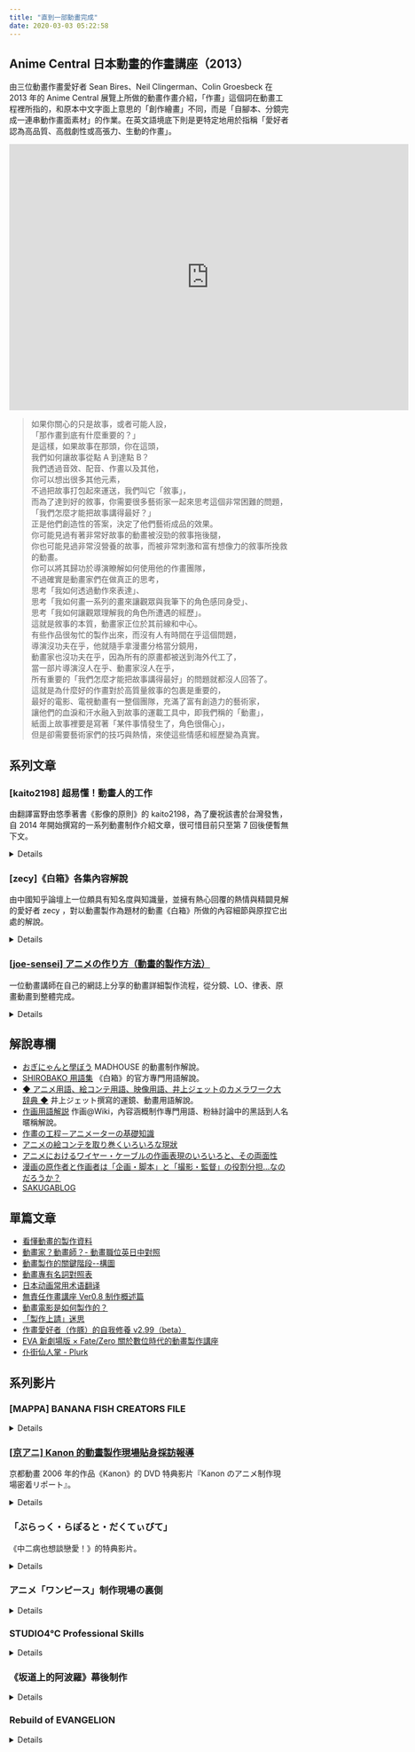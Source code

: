 ```yaml
---
title: "直到一部動畫完成"
date: 2020-03-03 05:22:58
---
```


## Anime Central 日本動畫的作畫講座（2013）

由三位動畫作畫愛好者 Sean Bires、Neil Clingerman、Colin Groesbeck 在 2013 年的 Anime Central 展覽上所做的動畫作畫介紹，「作畫」這個詞在動畫工程裡所指的，和原本中文字面上意思的「創作繪畫」不同，而是「自腳本、分鏡完成一連串動作畫面素材」的作業。在英文語境底下則是更特定地用於指稱「愛好者認為高品質、高戲劇性或高張力、生動的作畫」。

<iframe width="720" height="480" title="Anime Central 日本動畫的作畫講座（2013）繁中字幕" src="https://www.youtube.com/embed/xnTBQPoB6yQ" frameborder="0" allow="accelerometer; autoplay; clipboard-write; encrypted-media; gyroscope; picture-in-picture" allowfullscreen></iframe>

> 如果你關心的只是故事，或者可能人設，
> <br>「那作畫到底有什麼重要的？」
> <br>是這樣，如果故事在那頭，你在這頭，
> <br>我們如何讓故事從點 A 到達點 B？
> <br>我們透過音效、配音、作畫以及其他，
> <br>你可以想出很多其他元素，
> <br>不過把故事打包起來運送，我們叫它「敘事」，
> <br>而為了達到好的敘事，你需要很多藝術家一起來思考這個非常困難的問題，
> <br>「我們怎麼才能把故事講得最好？」
> <br>正是他們創造性的答案，決定了他們藝術成品的效果。
> <br>你可能見過有著非常好故事的動畫被沒勁的敘事拖後腿，
> <br>你也可能見過非常沒營養的故事，而被非常刺激和富有想像力的敘事所挽救的動畫。
> <br>你可以將其歸功於導演瞭解如何使用他的作畫團隊，
> <br>不過確實是動畫家們在做真正的思考，
> <br>思考「我如何透過動作來表達」、
> <br>思考「我如何畫一系列的畫來讓觀眾與我筆下的角色感同身受」、
> <br>思考「我如何讓觀眾理解我的角色所遭遇的經歷」。
> <br>這就是敘事的本質，動畫家正位於其前線和中心。
> <br>有些作品很匆忙的製作出來，而沒有人有時間在乎這個問題，
> <br>導演沒功夫在乎，他就隨手拿漫畫分格當分鏡用，
> <br>動畫家也沒功夫在乎，因為所有的原畫都被送到海外代工了，
> <br>當一部片導演沒人在乎、動畫家沒人在乎，
> <br>所有重要的「我們怎麼才能把故事講得最好」的問題就都沒人回答了。
> <br>這就是為什麼好的作畫對於高質量敘事的包裹是重要的，
> <br>最好的電影、電視動畫有一整個團隊，充滿了富有創造力的藝術家，
> <br>讓他們的血淚和汗水融入到故事的運載工具中，即我們稱的「動畫」，
> <br>紙面上故事裡要是寫著「某件事情發生了，角色很傷心」，
> <br>但是卻需要藝術家們的技巧與熱情，來使這些情感和經歷變為真實。

## 系列文章

<summary>

### [kaito2198] 超易懂！動畫人的工作

由翻譯富野由悠季著書《影像的原則》的 kaito2198，為了慶祝該書於台灣發售，自 2014 年開始撰寫的一系列動畫制作介紹文章，很可惜目前只至第 7 回後便暫無下文。

</summary>
<details>

- [第 0 回 日本動畫的製作程序](https://tomino-eizo.blogspot.com/2014/11/0.html)
- [第 1 回 監督（導演）](http://tomino-eizo.blogspot.tw/2014/10/1.html)
- [第 2 回 腳本家（編劇）](http://tomino-eizo.blogspot.tw/2014/11/2.html)
- [第 3 回 分鏡師](http://tomino-eizo.blogspot.tw/2014/11/3.html)
- [第 4 回 演出](http://tomino-eizo.blogspot.tw/2014/11/blog-post_11.html)
- [第 5 回 動畫師](http://tomino-eizo.blogspot.tw/2014/12/5.html)
- [第 6 回 背景](http://tomino-eizo.blogspot.tw/2016/03/blog-post.html)
- [第 7 回 攝影](http://tomino-eizo.blogspot.tw/2016/04/blog-post.html)

</details>

<summary>

### [zecy]《白箱》各集內容解說

由中國知乎論壇上一位頗具有知名度與知識量，並擁有熱心回覆的熱情與精闢見解的愛好者 zecy ，對以動畫製作為題材的動畫《白箱》所做的內容細節與原捏它出處的解說。

</summary>
<details>

#### 第一季

- [《白箱》制作流程图及进度表解说](https://zhuanlan.zhihu.com/p/19867373)
- [《白箱》第 1 集解說](https://zhuanlan.zhihu.com/p/19867387)
- [《白箱》第 2 集解說](https://zhuanlan.zhihu.com/p/19872691)
- [《白箱》第 3 集解說](https://zhuanlan.zhihu.com/p/19877513)
- [《白箱》第 4 集解說](https://zhuanlan.zhihu.com/p/19883352)
- [《白箱》第 5 集解說](https://zhuanlan.zhihu.com/p/19889158)
- [《白箱》第 6 集解說](https://zhuanlan.zhihu.com/p/19894634)
- [《白箱》第 9 集解說](https://zhuanlan.zhihu.com/p/19909601)
- [《白箱》第 10 集解說](https://zhuanlan.zhihu.com/p/19914313)
- [《白箱》第 11 集解說](https://zhuanlan.zhihu.com/p/19919211)
- [《白箱》第 12 集解說 (第一季完)](https://zhuanlan.zhihu.com/p/19926545)

#### 第二季

- [《白箱》第 13 集解說](https://zhuanlan.zhihu.com/p/19934655)
- [《白箱》第 14 集解說](https://zhuanlan.zhihu.com/p/19939207)
- [《白箱》第 15 集解說](https://zhuanlan.zhihu.com/p/19941945)
- [《白箱》第 16 集解說](https://zhuanlan.zhihu.com/p/19949337)
- [《白箱》第 20 集解說](https://zhuanlan.zhihu.com/p/19965236)
- [《白箱》第 21 集解說](https://zhuanlan.zhihu.com/p/19974264)
- [《白箱》第 22 集解說](https://zhuanlan.zhihu.com/p/19976962)
- [《白箱》第 23 集解說](https://zhuanlan.zhihu.com/p/19982613)

</details>

<summary>

### [[joe-sensei] アニメの作り方（動畫的製作方法）](https://home.gamer.com.tw/creationDetail.php?sn=1713276)

一位動畫講師在自己的網誌上分享的動畫詳細製作流程，從分鏡、LO、律表、原畫動畫到整體完成。

</summary>
<details>

- [アニメの作り方](https://ameblo.jp/joe-sensei/entry-12500264899.html)
- [アニメの作り方その２「絵コンテからレイアウト」](https://ameblo.jp/joe-sensei/entry-12500264903.html)
- [アニメの作り方その３](https://ameblo.jp/joe-sensei/entry-12500264919.html)
- [アニメの作り方その４「背景（ＢＧ）」](https://ameblo.jp/joe-sensei/entry-12500264927.html)
- [アニメの作り方その 5「タイムシート」](https://ameblo.jp/joe-sensei/entry-12500264929.html)
- [アニメの作り方その６「原畫・動畫」の１](https://ameblo.jp/joe-sensei/entry-12500264930.html)
- [アニメの作り方その７「原畫・動畫」の２](https://ameblo.jp/joe-sensei/entry-12500264940.html)
- [アニメの作り方その８「原畫・動畫」の３](https://ameblo.jp/joe-sensei/entry-12500264950.html)
- [アニメの作り方その９「最終回」](https://ameblo.jp/joe-sensei/entry-12500264952.html)

</details>

## 解說專欄

- [おぎにゃんと學ぼう](http://www.madhouse.co.jp/special/oginyan/index.html)
  MADHOUSE 的動畫制作解說。
- [SHIROBAKO 用語集](http://shirobako-anime.com/words.html)
  《白箱》的官方專門用語解說。
- [◆ アニメ用語、絵コンテ用語、映像用語、井上ジェットのカメラワーク大辞典 ◆](http://www.inouejet.com/camera/)
  井上ジェット撰寫的運鏡、動畫用語解說。
- [作画用語解説](https://www18.atwiki.jp/sakuga/pages/28.html)
  作画@Wiki，內容涵概制作專門用語、粉絲討論中的黑話到人名暱稱解說。
- [作畫の工程－アニメーターの基礎知識](http://animator276.com/%E3%82%A2%E3%83%8B%E3%83%A1%E5%88%B6%E4%BD%9C/%E4%BD%9C%E7%94%BB%E5%B7%A5%E7%A8%8B)
- [アニメの絵コンテを取り巻くいろいろな現狀](http://d.hatena.ne.jp/keroxp/20110201/1296557637)
- [アニメにおけるワイヤー・ケーブルの作画表現のいろいろと、その両面性](http://royal2627.ldblog.jp/archives/48152829.html)
- [漫画の原作者と作画者は「企画・脚本」と「撮影・監督」の役割分担…なのだろうか？](https://togetter.com/li/1081987)
- [SAKUGABLOG](https://blog.sakugabooru.com)

## 單篇文章

- [看懂動畫的製作資料](http://blog.roodo.com/just_like/archives/17464035.html)
- [動畫家？動畫師？- 動畫職位英日中對照](http://blog.roodo.com/just_like/archives/14901455.html)
- [動畫製作的關鍵階段--構圖](https://anibox-toon.blogspot.com/2018/11/blog-post.html)
- [動畫專有名詞對照表](http://iamqqq2002.pixnet.net/blog/post173949732-%E5%8B%95%E7%95%AB%E5%B0%88%E6%9C%89%E5%90%8D%E8%A9%9E%E5%B0%8D%E7%85%A7%E8%A1%A8)
- [日本动画常用术语翻译](http://www.anitama.cn/series/27)
- [無責任作畫講座 Ver0.8 制作概述篇](http://safehouset.pixnet.net/blog/post/84882917-%E3%80%90%E5%8B%95%E7%95%AB%E3%80%91%E7%84%A1%E8%B2%AC%E4%BB%BB%E4%BD%9C%E7%95%AB%E8%AC%9B%E5%BA%A7ver0.8-%E5%88%B6%E4%BD%9C%E6%A6%82%E8%BF%B0%E7%AF%87-)
- [動畫電影是如何製作的？](https://www.zhihu.com/question/21446684/answer/18250837)
- [「製作上請」迷思](https://zhuanlan.zhihu.com/p/29986877)
- [作畫愛好者（作豚）的自我修養 v2.99（beta）](https://zhuanlan.zhihu.com/p/20584724)
- [EVA 新劇場版 × Fate/Zero 關於數位時代的動畫製作講座](https://home.gamer.com.tw/creationDetail.php?sn=1782058)
- [仆街仙人掌 - Plurk](https://www.plurk.com/p/kkwgem)

## 系列影片

<summray>

### [MAPPA] BANANA FISH CREATORS FILE

</summray>
<details>

- [第一回「總作畫監督」林明美親手修正亞修全程](https://twitter.com/MAPPA_Info/status/1065639833534631941)
- [第二回「動畫（中割）」英二中割全程（軟體為 RETAS STUDIO 的 Stylos）](https://twitter.com/MAPPA_Info/status/1068180296506503168)
- [第三回「上色」亞修上色全程（軟體為 RETAS STUDIO 的 PaintMan）](https://twitter.com/MAPPA_Info/status/1070713280799358978)
- [第四回「美術」美術背景繪製全程](https://twitter.com/MAPPA_Info/status/1073253744769417216)
- [第五回「3DCG」3DCG 製作全程](https://twitter.com/MAPPA_Info/status/1075790446666936321)
- [最終回「攝影」攝影製作全程](https://twitter.com/MAPPA_Info/status/1075794309755101184)

</details>

<summary>

### [[京アニ] Kanon 的動畫製作現場貼身採訪報導](https://home.gamer.com.tw/creationDetail.php?sn=1818895)

京都動畫 2006 年的作品《Kanon》的 DVD 特典影片『Kanon のアニメ制作現場密着リポート』。

</summary>
<details>

![](https://images.plurk.com/426eafdd7dd28ee122c00813fdc3a4a7.jpg)

- [第 1 回 「角色設計 ╱ 設定」](http://youtu.be/DojWcXkUBII)
- [第 2 回 「分鏡」](http://youtu.be/76A9WfRiMV8)
- [第 3 回 「作畫討論 ╱ 構圖」](http://youtu.be/agA1l_5rjbQ)
- [第 4 回 「原畫 ╱ 原畫檢查」](http://youtu.be/SYnwj2tXgJ0)
- [第 5 回 「動畫 ╱ 動畫檢查」](http://youtu.be/W-xviuA1K_k)
- [第 6 回 「美術 ╱ 顏色與背景討論」](http://youtu.be/85q2hugqqmQ)
- [第 7 回 「色彩設計 ╱ 上色」](http://youtu.be/fNEi303XReU)
- [第 8 回 「攝影 ╱CG」](http://youtu.be/1dhT2NBoE3Y)

</details>

<summary>

### 「ぶらっく・らぽると・だくてぃびて」

《中二病也想談戀愛！》的特典影片。

</summary>
<details>

- [第 1 回「監督篇」](http://youtu.be/07shKysPKhs)
- [第 2 回「演出、角色設計篇」](http://youtu.be/kq1Vo-CCoOU)
- [第 3 回「總作畫監督、作畫篇」](http://youtu.be/1iBzbG_St2I)
- [第 4 回「色彩設計、上色體驗篇」](http://youtu.be/HrRbVBAfw4U)
- [第 5 回「美術篇」](http://youtu.be/Ffxns1fYPKE)
- [第 6 回「CG、攝影篇」](http://youtu.be/sDIMM5SZUBI)
- [第 7 回「攝影檢查」](http://youtu.be/-paCVp_qYvQ)

</details>

<summary>

### アニメ「ワンピース」制作現場の裏側

</summary>
<details>

- [アニメ「ワンピース」1 枚の原画からアフレコまで：製作現場の裏側](http://youtu.be/PQfj1j9N6Cg)
- [アニメ「ワンピース」制作現場の裏側 潜入ツアー SP](http://youtu.be/xrSolIko1Sc)
- [アニメ「ワンピース」制作現場の裏側 潜入ツアー SP-02](http://youtu.be/GY9pF0lq-Eo)

</details>

<summary>

### STUDIO4℃ Professional Skills

</summary>
<details>

- [STUDIO4℃ Professional Skills #1](http://www.youtube.com/watch?v=uBfcH949ydE)
- [STUDIO4℃ Professional Skills #2](http://www.youtube.com/watch?v=fGDU7iTILfM)
- [STUDIO4℃ Professional Skills #3](http://www.youtube.com/watch?v=NmUQRvXMVY4)
- [STUDIO4℃ Professional Skills #4](http://www.youtube.com/watch?v=Wy0AjHR3pRM)
  [討論串](http://www.facebook.com/groups/166715563401421/permalink/402786369794338/)

</details>

<summary>

### 《坂道上的阿波羅》幕後制作

</summary>
<details>

- [《坂道上的阿波羅》幕後制作（中文）「メイキング映像-Making of Kids On The Slope SESSION #1」 ](http://youtu.be/AtfTPD8K8uc)
- [《坂道上的阿波羅》幕後制作（中文）「メイキング映像-Making of Kids On The Slope SESSION #2」 ](http://youtu.be/jr_ppc_-asg)
- [《坂道上的阿波羅》幕後制作（中文）「メイキング映像-Making of Kids On The Slope SESSION #3」 ](http://youtu.be/KJqbMpUm4NM)
- [《坂道上的阿波羅》幕後制作（中文）「メイキング映像-Making of Kids On The Slope SESSION #4」 ](http://youtu.be/aEUeOEfigCQ)

</details>

<summary>

### Rebuild of EVANGELION

</summary>
<details>

- [Rebuild of EVANGELION:1.01](http://youtu.be/2E03AMmAfQk)
- [Rebuild of EVANGELION:2.02](http://youtu.be/rSM7be6mvio)
- [Omit Scene (C-0821~C-0823)](http://youtu.be/NhcDkP6C-kk)
- [Omit Scene (C-0711~C-0720)](http://youtu.be/AdjcjprjqoI)
- [Omit Scene (C-0740~C-0745)](http://youtu.be/YrOo1yOIir4)
- [Omit Scene (C-0821~C-0823)](http://youtu.be/pcX4YQ9cuM8)

</details>
